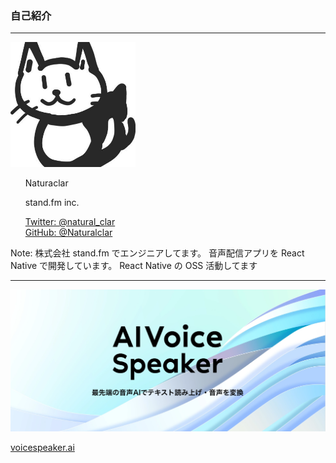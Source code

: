 ### 自己紹介

---

<dev class="flex justify-center items-center">
  <img
    src="./assets/naturalclar.png"
    height="200"
    width="200"
    class="rounded-full"
  />
  <ul style="list-style-type: none;">
    <li ><p class="font-bold">Naturaclar</p></li>
    <li class="mb-0 h-8"
    ><p class="text-xl">stand.fm inc.</p></li>
    <li class="mb-0 h-8">
      <a class="text-xl" href="https://twitter.com/natural_clar">
      Twitter: @natural_clar
      </a>
    </li>
    <li class="mb-0 h-5">
      <a class="text-xl" href="https://github.com/Naturalclar">GitHub: @Naturalclar</a>
    </li>
  </ul>
</dev>

Note:
株式会社 stand.fm でエンジニアしてます。
音声配信アプリを React Native で開発しています。
React Native の OSS 活動してます

---

<img
src="./assets/aivs.png"
/>

[voicespeaker.ai](https://voicespeaker.ai/)
